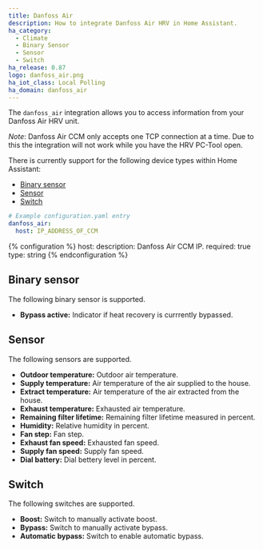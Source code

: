 ```yaml
---
title: Danfoss Air
description: How to integrate Danfoss Air HRV in Home Assistant.
ha_category:
  - Climate
  - Binary Sensor
  - Sensor
  - Switch
ha_release: 0.87
logo: danfoss_air.png
ha_iot_class: Local Polling
ha_domain: danfoss_air
---
```


The `danfoss_air` integration allows you to access information from your Danfoss Air HRV unit.

*Note*: Danfoss Air CCM only accepts one TCP connection at a time. Due to this the integration will not work while you have the HRV PC-Tool open.

There is currently support for the following device types within Home Assistant:

- [Binary sensor](#binary-sensor)
- [Sensor](#sensor)
- [Switch](#switch)

```yaml
# Example configuration.yaml entry
danfoss_air:
  host: IP_ADDRESS_OF_CCM
```

{% configuration %}
host:
  description: Danfoss Air CCM IP.
  required: true
  type: string
{% endconfiguration %}

## Binary sensor

The following binary sensor is supported.

- **Bypass active:** Indicator if heat recovery is currrently bypassed.

## Sensor

The following sensors are supported.

- **Outdoor temperature:** Outdoor air temperature.
- **Supply temperature:** Air temperature of the air supplied to the house.
- **Extract temperature:** Air temperature of the air extracted from the house.
- **Exhaust temperature:** Exhausted air temperature.
- **Remaining filter lifetime:** Remaining filter lifetime measured in percent.
- **Humidity:** Relative humidity in percent.
- **Fan step:** Fan step.
- **Exhaust fan speed:** Exhausted fan speed.
- **Supply fan speed:** Supply fan speed.
- **Dial battery:** Dial bettery level in percent.

## Switch

The following switches are supported.

- **Boost:** Switch to manually activate boost.
- **Bypass:** Switch to manually activate bypass.
- **Automatic bypass:** Switch to enable automatic bypass.
